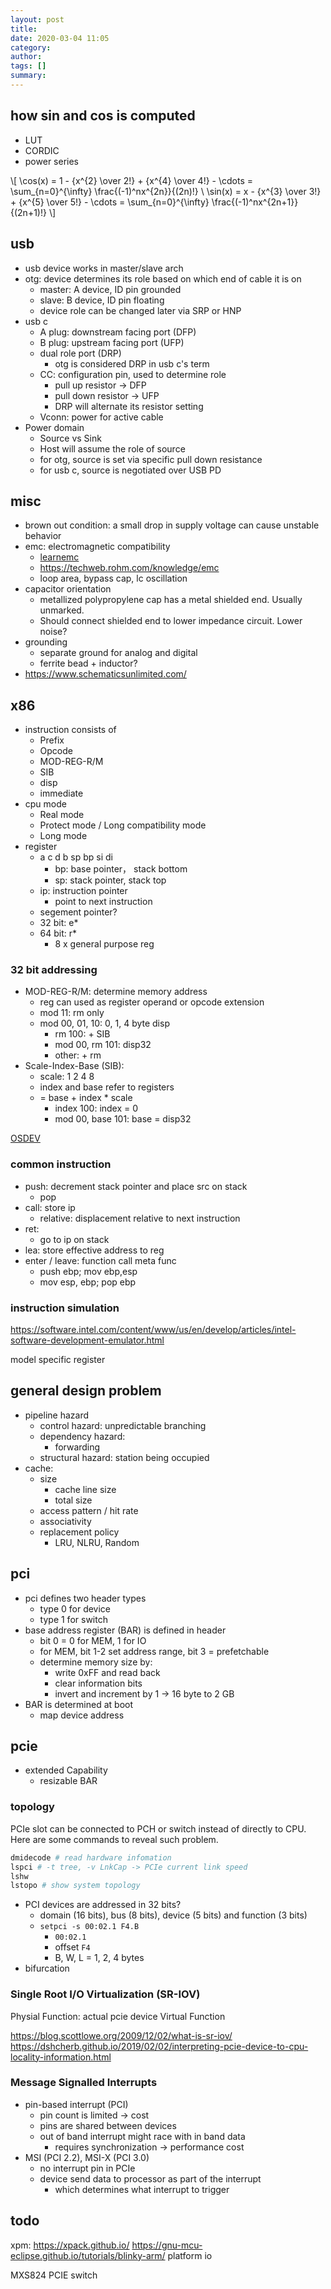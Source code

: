 ```yaml
---
layout: post
title: 
date: 2020-03-04 11:05
category: 
author: 
tags: []
summary: 
---
```


## how sin and cos is computed

* LUT
* CORDIC
* power series

\\[
\cos(x) = 1 - {x^{2} \over 2!} + {x^{4} \over 4!} - \cdots = \sum_{n=0}^{\infty} \frac{(-1)^nx^{2n}}{(2n)!} \\
\sin(x) = x - {x^{3} \over 3!} + {x^{5} \over 5!} - \cdots = \sum_{n=0}^{\infty} \frac{(-1)^nx^{2n+1}}{(2n+1)!}
\\]

## usb

* usb device works in master/slave arch
* otg: device determines its role based on which end of cable it is on
  * master: A device, ID pin grounded
  * slave: B device, ID pin floating
  * device role can be changed later via SRP or HNP
* usb c
  * A plug: downstream facing port (DFP)
  * B plug: upstream facing port (UFP)
  * dual role port (DRP)
    * otg is considered DRP in usb c's term
  * CC: configuration pin, used to determine role
    * pull up resistor -> DFP
    * pull down resistor -> UFP
    * DRP will alternate its resistor setting
  * Vconn: power for active cable
* Power domain
  * Source vs Sink
  * Host will assume the role of source
  * for otg, source is set via specific pull down resistance
  * for usb c, source is negotiated over USB PD

## misc

* brown out condition: a small drop in supply voltage can cause unstable behavior
* emc: electromagnetic compatibility
  * [learnemc](https://learnemc.com/the-most-important-emc-design-guidelines)
  * https://techweb.rohm.com/knowledge/emc
  * loop area, bypass cap, lc oscillation
* capacitor orientation
  * metallized polypropylene cap has a metal shielded end. Usually unmarked.
  * Should connect shielded end to lower impedance circuit. Lower noise?
* grounding
  * separate ground for analog and digital
  * ferrite bead + inductor?
* https://www.schematicsunlimited.com/

## x86

* instruction consists of
  * Prefix
  * Opcode
  * MOD-REG-R/M
  * SIB
  * disp
  * immediate
* cpu mode
  * Real mode
  * Protect mode / Long compatibility mode
  * Long mode
* register
  * a c d b sp bp si di
    * bp: base pointer， stack bottom
    * sp: stack pointer, stack top
  * ip: instruction pointer
    * point to next instruction
  * segement pointer?
  * 32 bit: e*
  * 64 bit: r*
    * 8 x general purpose reg

### 32 bit addressing

* MOD-REG-R/M: determine memory address
  * reg can used as register operand or opcode extension
  * mod 11: rm only
  * mod 00, 01, 10: 0, 1, 4 byte disp
    * rm 100: + SIB
    * mod 00, rm 101: disp32
    * other: + rm
* Scale-Index-Base (SIB):
  * scale: 1 2 4 8
  * index and base refer to registers
  * = base + index * scale
    * index 100: index = 0
    * mod 00, base 101: base = disp32 

[OSDEV](https://wiki.osdev.org/X86-64_Instruction_Encoding)  

### common instruction

* push: decrement stack pointer and place src on stack
  * pop
* call: store ip
  * relative: displacement relative to next instruction
* ret:
  * go to ip on stack
* lea: store effective address to reg
* enter / leave: function call meta func
  * push ebp; mov ebp,esp
  * mov esp, ebp; pop ebp 

### instruction simulation

https://software.intel.com/content/www/us/en/develop/articles/intel-software-development-emulator.html

model specific register

## general design problem

* pipeline hazard
  * control hazard: unpredictable branching
  * dependency hazard: 
    * forwarding
  * structural hazard: station being occupied
* cache:
  * size
    * cache line size
    * total size
  * access pattern / hit rate
  * associativity
  * replacement policy
    * LRU, NLRU, Random

## pci

* pci defines two header types
  * type 0 for device
  * type 1 for switch
* base address register (BAR) is defined in header
  * bit 0 = 0 for MEM, 1 for IO
  * for MEM, bit 1-2 set address range, bit 3 = prefetchable
  * determine memory size by:
    * write 0xFF and read back
    * clear information bits
    * invert and increment by 1 -> 16 byte to 2 GB
* BAR is determined at boot
  * map device address

## pcie

* extended Capability
  * resizable BAR

### topology

PCIe slot can be connected to PCH or switch instead of directly to CPU.
Here are some commands to reveal such problem.

```bash
dmidecode # read hardware infomation
lspci # -t tree, -v LnkCap -> PCIe current link speed
lshw
lstopo # show system topology
```
  
* PCI devices are addressed in 32 bits?
  * domain (16 bits), bus (8 bits), device (5 bits) and function (3 bits)
  * `setpci -s 00:02.1 F4.B`
    * `00:02.1`
    * offset `F4`
    * B, W, L = 1, 2, 4 bytes
* bifurcation

### Single Root I/O Virtualization (SR-IOV)

Physial Function: actual pcie device
Virtual Function

https://blog.scottlowe.org/2009/12/02/what-is-sr-iov/
https://dshcherb.github.io/2019/02/02/interpreting-pcie-device-to-cpu-locality-information.html

### Message Signalled Interrupts

* pin-based interrupt (PCI)
  * pin count is limited -> cost
  * pins are shared between devices
  * out of band interrupt might race with in band data
    * requires synchronization -> performance cost
* MSI (PCI 2.2), MSI-X (PCI 3.0)
  * no interrupt pin in PCIe
  * device send data to processor as part of the interrupt
    * which determines what interrupt to trigger

## todo

xpm: https://xpack.github.io/
https://gnu-mcu-eclipse.github.io/tutorials/blinky-arm/
platform io

MXS824 PCIE switch
